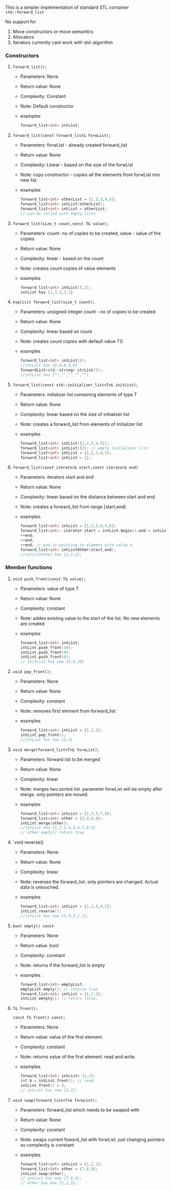 This is a simpler implementation of standard STL container `std::forward_list`

No support for 

1. Move constructors or move semantics
2. Allocators
3. Iterators currently cant work with std::algorithm

### Constructors

1. `forward_list();`
    * Parameters: None
    * Return value: None
    * Complexity: Constant
    * Note: Default constructor
    * examples

	  ```c++
      forward_list<int> intList;
	  ```	
  
2. `forward_list(const forward_list& forwList);`
    * Parameters: forwList - already created forward_list
    * Return value: None
    * Complexity: Linear - based on the size of the forwList
    * Note: copy constructor - copies all the elements from forwList into new list
    * examples

	  ```c++
	  forward_list<int> otherList = {1,2,3,4,5};
      forward_list<int> intList(otherList);	
      forward_list<int> intList = otherList;
	  // can be called with empty lists
	  ```


3. `forward_list(size_t count,const T& value);`
    * Parameters: count- no of copies to be created, value - value of the copies
    * Return value: None
    * Complexity: linear - based on the count
    * Note: creates count copies of value elements
    * examples

		```c++
		forward_list<int> intList(5,3);	
		intList has {3,3,3,3,3}
		```

4. `explicit forward_list(size_t count);`
    * Parameters: unsigned integer count - no of copies to be created
    * Return value: None
    * Complexity: linear based on count
    * Note: creates count copies with default value T()
    * examples

		```c++
		forward_list<int> intList(5);
		//intList has {0,0,0,0,0}
		forwardList<std::string> strList(5);
		//intList has {"","","","",""}
		```

5. `forward_list(const std::initializer_list<T>& initList);`
    * Parameters: initializer list containing elements of type T
    * Return value: None
    * Complexity: linear based on the size of initializer list
    * Note: creates a forward_list from elements of initializer list
    * examples
	
		```c++
		forward_list<int> intList({1,2,3,4,5});
		forward_list<int> intList({}); // empty initializer list
		forward_list<int> intList = {1,2,3,4,5};
		forward_list<int> intList = {};
		```

6. `forward_list(const iterator& start,const iterator& end)`
    * Parameters: iterators start and end
    * Return value: None
    * Complexity: linear based on the distance between start and end
    * Note: creates a forward_list from range [start,end)
    * examples
		
		```c++
		forward_list<int> intList = {1,2,3,4,5,6};
		forward_list<int>::iterator start = intList.begin(),end = intList.begin();
		++end;
		++end;
		++end; // end is pointing to element with value 4
		forward_list<int> intListOther(start,end);
		//intListOther has {1,2,3};
		```

### Member functions

1. `void push_front(const T& value);`
    * Parameters: value of type T
    * Return value: None
    * Complexity: constant
    * Note: addes existing value to the start of the list. No new elements are created
    * examples

		```c++
		forward_list<int> intList;
		intList.push_front(10);
		intList.push_front(9);
		intList.push_front(8);
		// initList has now {8,9,10}
		```
2. `void pop_front();`
    * Parameters: None
    * Return value: None
    * Complexity: constant
    * Note: removes first element from forward_list
    * examples

		```c++
		forward_list<int> intList = {1,2,3};
		intList.pop_front();
		//intList has now {2,3}
		```

3. `void merge(forward_list<T>& forwList);`
    * Parameters: forward list to be merged
    * Return value: None
    * Complexity: linear
    * Note: merges two sorted list. parameter forwList will be empty after merge. only pointers are moved.
    * examples

		```c++
		forward_list<int> intList = {1,3,5,7,9};
		forward_list<int> other = {2,4,6,8};
		intList.merge(other);
		//intList has {1,2,3,4,5,6,7,8,9}
		// other.empty() returs true
		```
4. `void reverse()
    * Parameters: None
    * Return value: None
    * Complexity: linear
    * Note: reverses the forward_list. only pointers are changed. Actual data is untouched.
    * examples

		```c++
		forward_list<int> intList = {1,2,3,4,5};
		intList.reverse();
		//intList has now {5,4,3,2,1};

5. `bool empty() const`
    * Parameters: None
    * Return value: bool
    * Complexity: constant
    * Note: returns if the forward_list is empty
    * examples

		```c++
		forward_list<int> emptyList;
		emptyList.empty(); // returns true
		forward_list<int> intList = {1,2,3};
		intList.emtpty(); // return false;
		```

6. `T& front();`

	`const T& front() const;`
    * Parameters: None
    * Return value: value of the first element. 
    * Complexity: constant
    * Note: returns value of the first element. read and write.
    * examples

		```c++
		forward_list<int> intList= {1,2};
		int b = intList.front(); // read
		intList.front() = 3;
		// intList has now {3,2};
		```
7. `void swap(forward_list<T>& forwList);`
    * Parameters: forward_list which needs to be swaped with
    * Return value: None
    * Complexity: constant
    * Note: swaps current foward_list with forwList. just changing pointers so complexity is constant
    * examples
		
		```c++
		forward_list<int> intList = {1,2,3};
		forward_list<int> other = {7,8,9};
		intList.swap(other);
		// intList has now {7,8,9};
		// other has now {1,2,3};
		```
	








